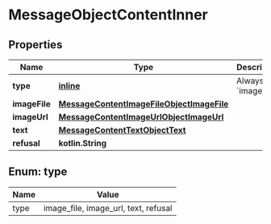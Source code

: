 
# MessageObjectContentInner

## Properties
| Name | Type | Description | Notes |
| ------------ | ------------- | ------------- | ------------- |
| **type** | [**inline**](#Type) | Always &#x60;image_file&#x60;. |  |
| **imageFile** | [**MessageContentImageFileObjectImageFile**](MessageContentImageFileObjectImageFile.md) |  |  |
| **imageUrl** | [**MessageContentImageUrlObjectImageUrl**](MessageContentImageUrlObjectImageUrl.md) |  |  |
| **text** | [**MessageContentTextObjectText**](MessageContentTextObjectText.md) |  |  |
| **refusal** | **kotlin.String** |  |  |


<a id="Type"></a>
## Enum: type
| Name | Value |
| ---- | ----- |
| type | image_file, image_url, text, refusal |



